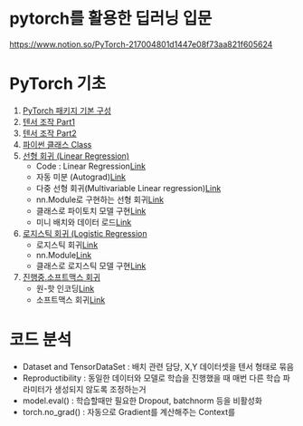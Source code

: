 # pytorch를 활용한 딥러닝 입문 
https://www.notion.so/PyTorch-217004801d1447e08f73aa821f605624

# PyTorch 기초
  1. [PyTorch 패키지 기본 구성](https://github.com/jinsusong/study-pytorch-DL/blob/main/PyTorch_%ED%8C%A8%ED%82%A4%EC%A7%80%EC%9D%98_%EA%B8%B0%EB%B3%B8_%EA%B5%AC%EC%84%B1.ipynb)
  2. [텐서 조작 Part1](https://www.notion.so/Part-1-21f76800fef7420cb9d8c55ee20acacd)
  3. [텐서 조작 Part2](https://www.notion.so/Part-2-1c11569b49c846f88c5ae2dc3dc9ddbe)
  4. [파이썬 클래스 Class](https://www.notion.so/Class-39e03d48daa94bc3ab6534d79f0ffba4)
  5. [선형 회귀 (Linear Regression)](https://www.notion.so/Linear-Regression-f14cba06943a4730ba2b3fbd9c1dddd5)
      - Code : Linear Regression[Link](https://github.com/jinsusong/study-pytorch-DL/blob/main/PyTorch%EB%A1%9C_%EC%84%A0%ED%98%95%ED%9A%8C%EA%B7%80_%EA%B5%AC%ED%98%84%ED%95%98%EA%B8%B0.ipynb) 
      - 자동 미분 (Autograd)[Link](https://www.notion.so/Autograd-89e8b322812049e3958caadf3a1e368a)
      - 다중 선형 회귀(Multivariable Linear regression)[Link](https://www.notion.so/Multivariable-Linear-regression-3334f468a5404e318d595408cb0f1fe8)
      - nn.Module로 구현하는 선형 회귀[Link](https://www.notion.so/nn-Module-0db58f18fc634fd79d14fd9db6fafac7)
      - 클래스로 파이토치 모델 구현[Link](https://www.notion.so/74a771bad7a94c43ae556815905db5f1)
      - 미니 배치와 데이터 로드[Link](https://www.notion.so/b8f0f343f50b42bfb98f235e760086b5)
  6. [로지스틱 회귀 (Logistic Regression](https://www.notion.so/899974ee39ce4fa0a82a563dfd7d78b3)
      - 로지스틱 회귀[Link](https://www.notion.so/899974ee39ce4fa0a82a563dfd7d78b3)
      - nn.Module[Link](https://www.notion.so/nn-Module-472b2f7c19114c26ae90f0ab954d7766)
      - 클래스로 로지스틱 모델 구현[Link](https://www.notion.so/d43048d2c1534b92910947409a45df30)
  7. [진행중.소프트맥스 회귀](https://www.notion.so/899974ee39ce4fa0a82a563dfd7d78b3)
      - 원-핫 인코딩[Link](https://www.notion.so/a292e7fe82b14a5ab456762d5d6d6f3c)
      - 소프트맥스 회귀[Link](https://www.notion.so/e65b925942ea4d56aaf78d3d4e460bdc)


# 코드 분석 
* Dataset and TensorDataSet : 배치 관련 담당, X,Y 데이터셋을 텐서 형태로 묶음
* Reproductibility : 동일한 데이터와 모델로 학습을 진행했을 때 매번 다른 학습 파라미터가 생성되지 않도록 조정하는거 
* model.eval() : 학습할때만 필요한 Dropout, batchnorm 등을 비활성화 
* torch.no_grad() : 자동으로 Gradient를 계산해주는 Context를 
